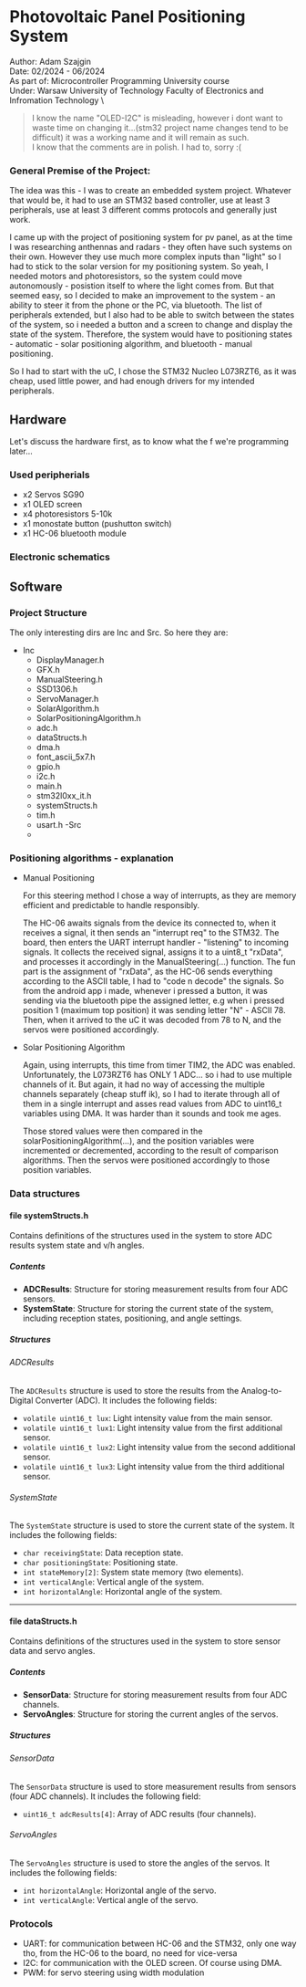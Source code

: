 # Photovoltaic Panel Positioning System

Author: Adam Szajgin \
Date: 02/2024 - 06/2024 \
As part of: Microcontroller Programming University course \
Under: Warsaw University of Technology Faculty of Electronics and Infromation Technology \

> I know the name "OLED-I2C" is misleading, however i dont want to waste time on changing it...(stm32 project name changes
tend to be difficult) it was a working name and
it will remain as such. \
> I know that the comments are in polish. I had to, sorry :(

### General Premise of the Project:

The idea was this - I was to create an embedded system project. Whatever that would be, it had to use an STM32 based controller, use at least 3 peripherals, use at least 3 different comms protocols and generally just work. 

I came up with the project of positioning system for pv panel, as at the time I was researching anthennas and radars - they often have such systems on their own. 
However they use much more complex inputs than "light" so I had to stick to the solar version for my positioning system.
So yeah, I needed motors and photoresistors, so the system could move autonomously - posistion itself to where the light
comes from. But that seemed easy, so I decided to make an improvement to the system - an ability to steer it from the phone
or the PC, via bluetooth. The list of peripherals extended, but I also had to be able to switch between the states of the system, 
so i needed a button and a screen to change and display the state of the system. Therefore, the system would have to positioning
states - automatic - solar positioning algorithm, and bluetooth - manual positioning.

So I had to start with the uC, I chose the STM32 Nucleo L073RZT6, as it was cheap, used little power, and had enough drivers for my intended peripherals. 

## Hardware

Let's discuss the hardware first, as to know what the f we're programming later...

### Used peripherials
- x2 Servos SG90
- x1 OLED screen
- x4 photoresistors 5-10k
- x1 monostate button (pushutton switch)
- x1 HC-06 bluetooth module

### Electronic schematics



## Software

### Project Structure

The only interesting dirs are Inc and Src. So here they are:

- Inc
  - DisplayManager.h
  - GFX.h
  - ManualSteering.h
  - SSD1306.h
  - ServoManager.h
  - SolarAlgorithm.h
  - SolarPositioningAlgorithm.h
  - adc.h
  - dataStructs.h
  - dma.h
  - font_ascii_5x7.h
  - gpio.h
  - i2c.h
  - main.h
  - stm32l0xx_it.h
  - systemStructs.h
  - tim.h
  - usart.h
-Src
  -
###  Positioning algorithms - explanation

- Manual Positioning 
  
  For this steering method I chose a way of interrupts, as they are memory efficient and predictable to handle responsibly.
  
  The HC-06 awaits signals from the device its connected to, when it receives a signal, it then sends an "interrupt req"
  to the STM32. The board, then enters the UART interrupt handler - "listening" to incoming signals. It collects the received
  signal, assigns it to a uint8_t "rxData", and processes it accordingly in the ManualSteering(...) function.
  The fun part is the assignment of "rxData", as the HC-06 sends everything according to the ASCII table, I had to "code n
  decode" the signals. So from the android app i made, whenever i pressed a button, it was sending via the bluetooth pipe
  the assigned letter, e.g when i pressed position 1 (maximum top position) it was sending letter "N" - ASCII 78. Then,
  when it arrived to the uC it was decoded from 78 to N, and the servos were positioned accordingly.

- Solar Positioning Algorithm 

  Again, using interrupts, this time from timer TIM2, the ADC was enabled. Unfortunately, the L073RZT6 has ONLY 1 ADC...
  so i had to use multiple channels of it. But again, it had no way of accessing the multiple channels separately
  (cheap stuff ik), so I had to iterate through all of them in a single interrupt and asses read values from ADC to uint16_t
  variables using DMA. It was harder than it sounds and took me ages.

  Those stored values were then compared in the solarPositioningAlgorithm(...), and the position variables were incremented
  or decremented, according to the result of comparison algorithms. Then the servos were positioned accordingly to those position
  variables.

### Data structures

#### file systemStructs.h
Contains definitions of the structures used in the system to store ADC results system state and v/h angles. 

##### Contents
- **ADCResults**: Structure for storing measurement results from four ADC sensors.
- **SystemState**: Structure for storing the current state of the system, including reception states, positioning, and angle settings.

##### Structures

###### ADCResults
The `ADCResults` structure is used to store the results from the Analog-to-Digital Converter (ADC). It includes the following fields:

- `volatile uint16_t lux`: Light intensity value from the main sensor.
- `volatile uint16_t lux1`: Light intensity value from the first additional sensor.
- `volatile uint16_t lux2`: Light intensity value from the second additional sensor.
- `volatile uint16_t lux3`: Light intensity value from the third additional sensor.

###### SystemState
The `SystemState` structure is used to store the current state of the system. It includes the following fields:

- `char receivingState`: Data reception state.
- `char positioningState`: Positioning state.
- `int stateMemory[2]`: System state memory (two elements).
- `int verticalAngle`: Vertical angle of the system.
- `int horizontalAngle`: Horizontal angle of the system.

---

#### file dataStructs.h
Contains definitions of the structures used in the system to store sensor data and servo angles. 

##### Contents
- **SensorData**: Structure for storing measurement results from four ADC channels.
- **ServoAngles**: Structure for storing the current angles of the servos.

##### Structures

###### SensorData
The `SensorData` structure is used to store measurement results from sensors (four ADC channels). It includes the following field:

- `uint16_t adcResults[4]`: Array of ADC results (four channels).

###### ServoAngles
The `ServoAngles` structure is used to store the angles of the servos. It includes the following fields:

- `int horizontalAngle`: Horizontal angle of the servo.
- `int verticalAngle`: Vertical angle of the servo.

### Protocols

  - UART: for communication between HC-06 and the STM32, only one way tho, from the HC-06 to the board, no need for vice-versa
  - I2C: for communication with the OLED screen. Of course using DMA.
  - PWM: for servo steering using width modulation






